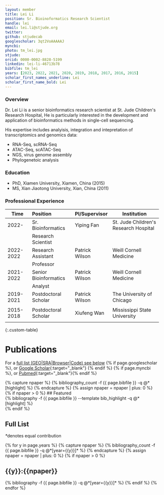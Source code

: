 ```yaml
---
layout: member
title: Lei Li
position: Sr. Bioinoformatics Research Scientist
handle: lei
email: lei.li@stjude.org
twitter:
github: stjudecab
googlescholar: 3qt2VoAAAAAJ
myncbi: 
photo: tm_lei.jpg
stjude: 
orcid: 0000-0002-8828-5199
linkedin: lei-li-46713b78
bibfile: tm_lei
years: [2023, 2022, 2021, 2020, 2019, 2018, 2017, 2016, 2015]
scholar_first_names_underline: Lei
scholar_first_name_bold: Lei
---
```


### Overview
Dr. Lei Li is a senior bioinformatics research scientist at St. Jude Children's Research Hospital, He is particularly interested in the development and application of bioinformatics methods in single-cell sequencing.

His expertise includes analyisis, integration and intepretation of transcriptomics and genomics data:

- RNA-Seq, scRNA-Seq
- ATAC-Seq, scATAC-Seq
- NGS, virus genome assembly
- Phylogenetoic analysis


### Education
- PhD,  Xiamen University, Xiamen, China (2015)
- MS, Xian Jiaotong University, Xian, China (2011)

### Professional Experience

Time        | Position                   | PI/Supervisor    | Institution                                   |
----------- | :-----------               | -----------      | -----------                                   |
2022-       | Sr. Bioinformatics         | Yiping Fan       | St. Jude Children's Research Hospital         |
            | Research Scientist         |                  |                                               |
2022-2022   | Research Assistant         | Patrick Wilson   | Weill Cornell Medicine                        |
            | Professor                  |                  |                                               |
2021-2022   | Senior Bioinformatics      | Patrick Wilson   | Weill Cornell Medicine                        |
            | Analyst                    |                  |                                               |
2019-2021   | Postdoctoral Scholar       | Patrick Wilson   | The University of Chicago                     |
            |                            |                  |                                               |
2015-2018   | Postdoctoral Scholar       | Xiufeng Wan      | Mississippi State University                  |
            |                            |                  |                                               |

{:.custom-table}

<!--more-->

# Publications

For a [full list (GEO\|SRA\|Browser\|Code) see below](#full-list)
{% if page.googlescholar %}, or [Google Scholar](https://scholar.google.com/citations?user={{page.googlescholar}}){:target="_blank"}
{% endif %} {% if page.myncbi %}, or [Pubmed](https://www.ncbi.nlm.nih.gov/myncbi/{{page.myncbi}}/bibliography/public/){:target="_blank"}{% endif %}


<div class="row">
  {% capture npaper %}
    {% bibliography_count -f {{ page.bibfile }} -q @*[highlight] %}
  {% endcapture %}
  {% assign npaper = npaper | plus: 0 %}
  {% if npaper > 0 %}
## Featured

<div class="publications_highlight">
  {% bibliography -f {{ page.bibfile }} --template bib_highlight -q @*[highlight] %}
</div>
{% endif %}

</div>

## Full List

<nobr><em>*</em>denotes equal contribution</nobr>
<div class="publications">
{% for y in page.years %}
  {% capture npaper %}
    {% bibliography_count -f {{ page.bibfile }} -q @*[year={{y}}]* %}
  {% endcapture %}
  {% assign npaper = npaper | plus: 0 %}
  {% if npaper > 0 %}
  <h2 class="year">{{y}}:{{npaper}}</h2>
  {% bibliography -f {{ page.bibfile }} -q @*[year={{y}}]* %}
  {% endif %}
{% endfor %}
</div>
